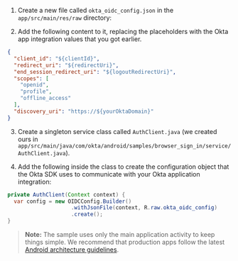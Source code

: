 1. Create a new file called `okta_oidc_config.json` in the `app/src/main/res/raw` directory:

2. Add the following content to it, replacing the placeholders with the Okta app integration values that you got earlier.

```json
{
  "client_id": "${clientId}",
  "redirect_uri": "${redirectUri}",
  "end_session_redirect_uri": "${logoutRedirectUri}",
  "scopes": [
    "openid",
    "profile",
    "offline_access"
  ],
  "discovery_uri": "https://${yourOktaDomain}"
}
```

3. Create a singleton service class called `AuthClient.java` (we created ours in `app/src/main/java/com/okta/android/samples/browser_sign_in/service/AuthClient.java`).

4. Add the following inside the class to create the configuration object that the Okta SDK uses to communicate with your Okta application integration:

```java
private AuthClient(Context context) {
  var config = new OIDCConfig.Builder()
                    .withJsonFile(context, R.raw.okta_oidc_config)
                    .create();
}
```

> **Note:** The sample uses only the main application activity to keep things simple. We recommend that production apps follow the latest [Android architecture guidelines](https://developer.android.com/topic/architecture).
